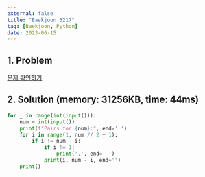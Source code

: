 ```yaml
---
external: false
title: "Baekjoon 5217"
tag: [Baekjoon, Python]
date: 2023-06-15
---
```


## 1. Problem

[문제 확인하기](https://www.acmicpc.net/problem/5217)

## 2. Solution (memory: 31256KB, time: 44ms)

```python
for _ in range(int(input())):
    num = int(input())
    print(f"Pairs for {num}:", end=' ')
    for i in range(1, num // 2 + 1):
        if i != num - i:
            if i != 1:
                print(',', end=' ')
            print(i, num - i, end='')
    print()
```

